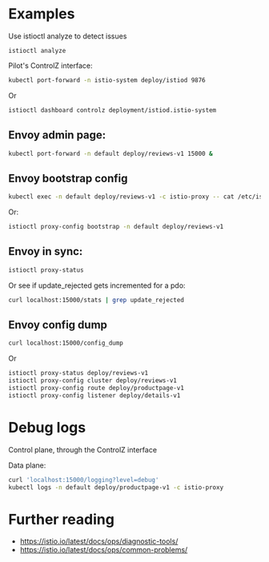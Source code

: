# Examples
Use istioctl analyze to detect issues

```
istioctl analyze
```

Pilot's ControlZ interface:

```bash
kubectl port-forward -n istio-system deploy/istiod 9876
```

Or

```bash
istioctl dashboard controlz deployment/istiod.istio-system
```

## Envoy admin page:

```bash
kubectl port-forward -n default deploy/reviews-v1 15000 &
```

## Envoy bootstrap config

```bash
kubectl exec -n default deploy/reviews-v1 -c istio-proxy -- cat /etc/istio/proxy/envoy-rev0.json
```

Or:

```bash
istioctl proxy-config bootstrap -n default deploy/reviews-v1
```

## Envoy in sync:

```bash
istioctl proxy-status
```

Or see if update_rejected gets incremented for a pdo:

```bash
curl localhost:15000/stats | grep update_rejected
```

## Envoy config dump

```bash
curl localhost:15000/config_dump
```

Or

```bash
istioctl proxy-status deploy/reviews-v1
istioctl proxy-config cluster deploy/reviews-v1
istioctl proxy-config route deploy/productpage-v1
istioctl proxy-config listener deploy/details-v1
```

# Debug logs

Control plane, through the ControlZ interface

Data plane:

```bash
curl 'localhost:15000/logging?level=debug'
kubectl logs -n default deploy/productpage-v1 -c istio-proxy
```



# Further reading

- https://istio.io/latest/docs/ops/diagnostic-tools/
- https://istio.io/latest/docs/ops/common-problems/